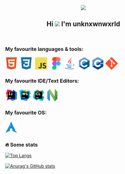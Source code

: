 <div align="center">
  <img src="https://media4.giphy.com/media/JqmupuTVZYaQX5s094/200w.gif?cid=6c09b952r8pmkgi4ovssf3nhez4gctd26h2inj2c1qv1z775&ep=v1_gifs_search&rid=200w.gif&ct=g" width="250">
</div>



<div align="center">
  <h2>Hi <img src="https://user-images.githubusercontent.com/18350557/176309783-0785949b-9127-417c-8b55-ab5a4333674e.gif" width="30"> I'm unknxwnwxrld</h2>
  <img src="https://komarev.com/ghpvc/?username=unknxwnwxrld&style=flat-square&color=blue" alt=""/>
</div>


<div>
  <div>
    <h3>My favourite languages & tools:</h3>
    <div>
      <img src="https://github.com/devicons/devicon/blob/master/icons/html5/html5-original.svg" title="HTML5" alt="HTML" width="40" height="40"/>&nbsp;
      <img src="https://github.com/devicons/devicon/blob/master/icons/css3/css3-plain.svg"  title="CSS3" alt="CSS" width="40" height="40"/>&nbsp;
      <img src="https://github.com/devicons/devicon/blob/master/icons/javascript/javascript-original.svg" title="JavaScript" alt="JavaScript" width="40" height="40"/>&nbsp;
      <img src="https://github.com/devicons/devicon/blob/master/icons/figma/figma-original.svg" title="Figma" **alt="Figma" width="40" height="40"/>
      <img src="https://github.com/devicons/devicon/blob/master/icons/java/java-original.svg" title="Java" alt="Java" width="40" height="40"/>&nbsp;
      <img src="https://github.com/devicons/devicon/blob/master/icons/c/c-original.svg" title="C Program Language" **alt="C Program Language" width="40" height="40"/>
      <img src="https://github.com/devicons/devicon/blob/master/icons/cplusplus/cplusplus-original.svg" title="C++" **alt="C++" width="40" height="40"/>
      <img src="https://github.com/devicons/devicon/blob/master/icons/git/git-original.svg" title="Git" **alt="Git" width="40" height="40"/>
    </div>
  </div>
  <div>
    <h3>My favourite IDE/Text Editors:</h3>
    <div>
      <img src="https://github.com/devicons/devicon/blob/master/icons/intellij/intellij-original.svg" title="JetBrains Intellij Idea" **alt="JetBrains Intellij Idea" width="40" height="40"/>
      <img src="https://github.com/devicons/devicon/blob/master/icons/webstorm/webstorm-original.svg" title="JetBrains Webstorm" **alt="JetBrains Webstorm" width="40" height="40"/>
      <img src="https://github.com/devicons/devicon/blob/master/icons/clion/clion-original.svg" title="CLion" **alt="CLion" width="40" height="40"/>
      <img src="https://github.com/devicons/devicon/blob/master/icons/neovim/neovim-original.svg" title="Neovim" **alt="Neovim" width="40" height="40"/>
    </div>
  </div>
  <div>
    <h3>My favourite OS:</h3>
    <div>
      <img src="https://github.com/devicons/devicon/blob/master/icons/archlinux/archlinux-original.svg" title="Archlinux" **alt="Archlinux" width="40" height="40"/>
    </div>
  </div>
</div>



### 🔥 Some stats
[![Top Langs](https://github-readme-stats.vercel.app/api/top-langs/?username=unknxwnwxrld&theme=omni&layout=donut)](https://github.com/anuraghazra/github-readme-stats) <br /><br />
[![Anurag's GitHub stats](https://github-readme-stats.vercel.app/api?username=unknxwnwxrld&theme=omni)](https://github.com/anuraghazra/github-readme-stats)










